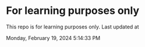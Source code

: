 # For learning purposes only
This repo is for learning purposes only.
Last updated at

Monday, February 19, 2024 5:14:33 PM

